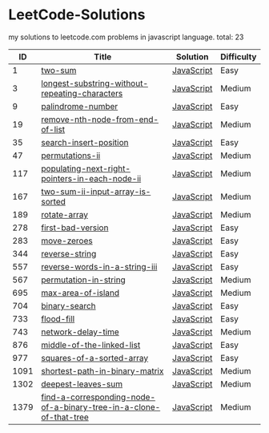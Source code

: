 # LeetCode-Solutions 
my solutions to leetcode.com problems in javascript language. 
 total: 23 
 
| ID | Title | Solution | Difficulty |
|---| ----- | -------- | ---------- |
|1|[two-sum](https://leetcode.com/problems/two-sum/) | [JavaScript](./solutions/two-sum.js)|Easy|
|3|[longest-substring-without-repeating-characters](https://leetcode.com/problems/longest-substring-without-repeating-characters/) | [JavaScript](./solutions/longest-substring-without-repeating-characters.js)|Medium|
|9|[palindrome-number](https://leetcode.com/problems/palindrome-number/) | [JavaScript](./solutions/palindrome-number.js)|Easy|
|19|[remove-nth-node-from-end-of-list](https://leetcode.com/problems/remove-nth-node-from-end-of-list/) | [JavaScript](./solutions/remove-nth-node-from-end-of-list.js)|Medium|
|35|[search-insert-position](https://leetcode.com/problems/search-insert-position/) | [JavaScript](./solutions/search-insert-position.js)|Easy|
|47|[permutations-ii](https://leetcode.com/problems/permutations-ii/) | [JavaScript](./solutions/permutations-ii.js)|Medium|
|117|[populating-next-right-pointers-in-each-node-ii](https://leetcode.com/problems/populating-next-right-pointers-in-each-node-ii/) | [JavaScript](./solutions/populating-next-right-pointers-in-each-node-ii.js)|Medium|
|167|[two-sum-ii-input-array-is-sorted](https://leetcode.com/problems/two-sum-ii-input-array-is-sorted/) | [JavaScript](./solutions/two-sum-ii-input-array-is-sorted.js)|Medium|
|189|[rotate-array](https://leetcode.com/problems/rotate-array/) | [JavaScript](./solutions/rotate-array.js)|Medium|
|278|[first-bad-version](https://leetcode.com/problems/first-bad-version/) | [JavaScript](./solutions/first-bad-version.js)|Easy|
|283|[move-zeroes](https://leetcode.com/problems/move-zeroes/) | [JavaScript](./solutions/move-zeroes.js)|Easy|
|344|[reverse-string](https://leetcode.com/problems/reverse-string/) | [JavaScript](./solutions/reverse-string.js)|Easy|
|557|[reverse-words-in-a-string-iii](https://leetcode.com/problems/reverse-words-in-a-string-iii/) | [JavaScript](./solutions/reverse-words-in-a-string-iii.js)|Easy|
|567|[permutation-in-string](https://leetcode.com/problems/permutation-in-string/) | [JavaScript](./solutions/permutation-in-string.js)|Medium|
|695|[max-area-of-island](https://leetcode.com/problems/max-area-of-island/) | [JavaScript](./solutions/max-area-of-island.js)|Medium|
|704|[binary-search](https://leetcode.com/problems/binary-search/) | [JavaScript](./solutions/binary-search.js)|Easy|
|733|[flood-fill](https://leetcode.com/problems/flood-fill/) | [JavaScript](./solutions/flood-fill.js)|Easy|
|743|[network-delay-time](https://leetcode.com/problems/network-delay-time/) | [JavaScript](./solutions/network-delay-time.js)|Medium|
|876|[middle-of-the-linked-list](https://leetcode.com/problems/middle-of-the-linked-list/) | [JavaScript](./solutions/middle-of-the-linked-list.js)|Easy|
|977|[squares-of-a-sorted-array](https://leetcode.com/problems/squares-of-a-sorted-array/) | [JavaScript](./solutions/squares-of-a-sorted-array.js)|Easy|
|1091|[shortest-path-in-binary-matrix](https://leetcode.com/problems/shortest-path-in-binary-matrix/) | [JavaScript](./solutions/shortest-path-in-binary-matrix.js)|Medium|
|1302|[deepest-leaves-sum](https://leetcode.com/problems/deepest-leaves-sum/) | [JavaScript](./solutions/deepest-leaves-sum.js)|Medium|
|1379|[find-a-corresponding-node-of-a-binary-tree-in-a-clone-of-that-tree](https://leetcode.com/problems/find-a-corresponding-node-of-a-binary-tree-in-a-clone-of-that-tree/) | [JavaScript](./solutions/find-a-corresponding-node-of-a-binary-tree-in-a-clone-of-that-tree.js)|Medium|